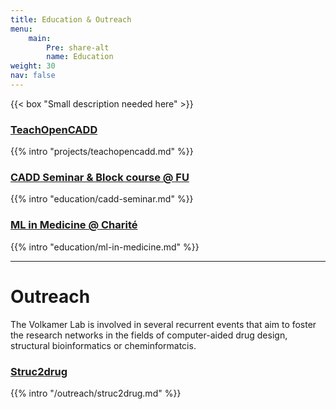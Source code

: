 ```yaml
---
title: Education & Outreach
menu:
    main:
        Pre: share-alt
        name: Education
weight: 30
nav: false
---
```


{{< box "Small description needed here" >}}


### [TeachOpenCADD](/projects/teachopencadd/)

{{% intro "projects/teachopencadd.md" %}}

### [CADD Seminar & Block course @ FU](/education/cadd-seminar/)

{{% intro "education/cadd-seminar.md" %}}

### [ML in Medicine @ Charité](/education/ml-in-medicine/)

{{% intro "education/ml-in-medicine.md" %}}

***

# Outreach

The Volkamer Lab is involved in several recurrent events that aim to foster the research networks in the fields of computer-aided drug design, structural bioinformatics or cheminformatcis.

### [Struc2drug](/outreach/struc2drug/)

{{% intro "/outreach/struc2drug.md" %}}